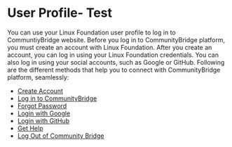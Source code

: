 # User Profile- Test

You can use your Linux Foundation user profile to log in to CommuntiyBridge website. Before you log in to CommunityBridge platform, you must create an account with Linux Foundation. After you create an account, you can log in using your Linux Foundation credentials. You can also log in using your social accounts, such as Google or GitHub. Following are the different methods that help you to connect with CommunityBridge platform, seamlessly:

* ​[Create Account](create-an-account.md)​
* ​[Log in to CommunityBridge](log-in-to-communitybridge/)​
* ​[Forgot Password](forgot-password.md)​
* ​[Login with Google](log-in-to-communitybridge/log-in-with-google.md)​
* ​[Login with GitHub](log-in-to-communitybridge/log-in-with-github.md)​
* ​[Get Help](have-a-question.md)​
* ​[Log Out of Community Bridge](log-out-of-community-bridge.md)​

